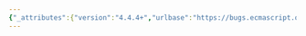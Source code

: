 ```yaml
---
{"_attributes":{"version":"4.4.4+","urlbase":"https://bugs.ecmascript.org/","maintainer":"dherman@mozilla.com"},"bug":{"bug_id":613,"creation_ts":"2012-08-11 21:06:00 -0700","short_desc":"testcases_ch*.html files no longer needed","delta_ts":"2012-08-11 21:06:22 -0700","product":"Test262","component":"Test Harness","version":"unspecified","rep_platform":"All","op_sys":"All","bug_status":"CONFIRMED","priority":"Normal","bug_severity":"normal","everconfirmed":true,"reporter":{"uid":"ecmascriptbugs","name":"Norbert"},"assigned_to":{"uid":"billti","name":"Bill Ticehurst"},"long_desc":{"commentid":1426,"comment_count":0,"who":{"uid":"ecmascriptbugs","name":"Norbert"},"bug_when":"2012-08-11 21:06:22 -0700","thetext":"packager.py still generates testcases_ch*.html files in the website directory. Now that users can select the chapters they want to test on the default.html page, these pages don't seem necessary anymore."}}}
---
```

